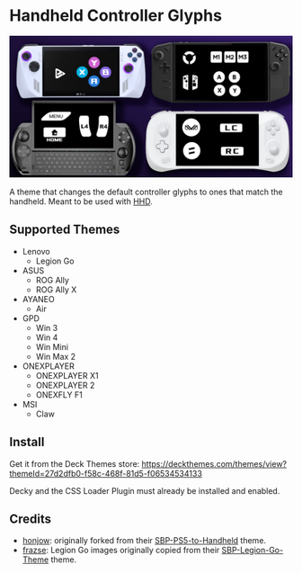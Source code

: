 
# Handheld Controller Glyphs

![image](preview.png)

A theme that changes the default controller glyphs to ones that match the handheld.
Meant to be used with [HHD](https://github.com/hhd-dev/hhd).

## Supported Themes

 - Lenovo
   - Legion Go
 - ASUS
   - ROG Ally
   - ROG Ally X
 - AYANEO
   - Air
 - GPD
   - Win 3
   - Win 4
   - Win Mini
   - Win Max 2
 - ONEXPLAYER
   - ONEXPLAYER X1
   - ONEXPLAYER 2
   - ONEXFLY F1
 - MSI
   - Claw

## Install

Get it from the Deck Themes store:
https://deckthemes.com/themes/view?themeId=27d2dfb0-f58c-468f-81d5-f06534534133

Decky and the CSS Loader Plugin must already be installed and enabled.

## Credits

 - [honjow](https://github.com/honjow): originally forked from their [SBP-PS5-to-Handheld](https://github.com/honjow/SBP-PS5-to-Handheld) theme.
 - [frazse](https://github.com/frazse): Legion Go images originally copied from their [SBP-Legion-Go-Theme](https://github.com/frazse/SBP-Legion-Go-Theme) theme.
